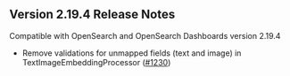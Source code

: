 ## Version 2.19.4 Release Notes

Compatible with OpenSearch and OpenSearch Dashboards version 2.19.4

* Remove validations for unmapped fields (text and image) in TextImageEmbeddingProcessor ([#1230](https://github.com/opensearch-project/neural-search/pull/1230))